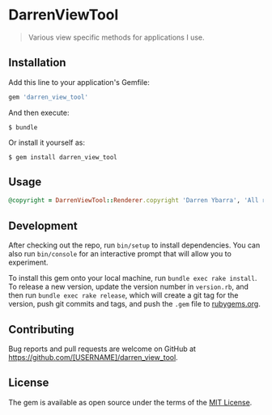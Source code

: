 # DarrenViewTool

> Various view specific methods for applications I use.

## Installation

Add this line to your application's Gemfile:

```ruby
gem 'darren_view_tool'
```

And then execute:

    $ bundle

Or install it yourself as:

    $ gem install darren_view_tool

## Usage

```ruby
@copyright = DarrenViewTool::Renderer.copyright 'Darren Ybarra', 'All rights reserved'
```

## Development

After checking out the repo, run `bin/setup` to install dependencies. You can also run `bin/console` for an interactive prompt that will allow you to experiment.

To install this gem onto your local machine, run `bundle exec rake install`. To release a new version, update the version number in `version.rb`, and then run `bundle exec rake release`, which will create a git tag for the version, push git commits and tags, and push the `.gem` file to [rubygems.org](https://rubygems.org).

## Contributing

Bug reports and pull requests are welcome on GitHub at https://github.com/[USERNAME]/darren_view_tool.

## License

The gem is available as open source under the terms of the [MIT License](https://opensource.org/licenses/MIT).
